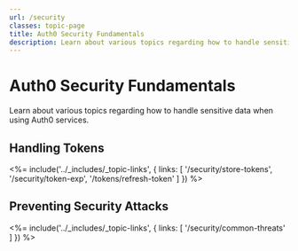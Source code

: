 ```yaml
---
url: /security
classes: topic-page
title: Auth0 Security Fundamentals
description: Learn about various topics regarding how to handle sensitive data when using Auth0 services.
---
```


<div class="topic-page-header">
  <div data-name="example" class="topic-page-badge"></div>
  <h1>Auth0 Security Fundamentals</h1>
  <p>
    Learn about various topics regarding how to handle sensitive data when using Auth0 services.
  </p>
</div>


## Handling Tokens

<%= include('../_includes/_topic-links', { links: [
  '/security/store-tokens',
  '/security/token-exp',
  '/tokens/refresh-token'
] }) %>

## Preventing Security Attacks

<%= include('../_includes/_topic-links', { links: [
  '/security/common-threats'
] }) %>

